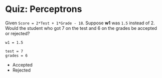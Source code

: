 # Quiz: Perceptrons

Given `Score = 2*Test + 1*Grade - 18`. Suppose **w1** was `1.5` instead of 2. Would the student who got 7 on the test and 6 on the grades be accepted or rejected?

~~~
w1 = 1.5

test = 7
grades = 6
~~~

- Accepted
- Rejected